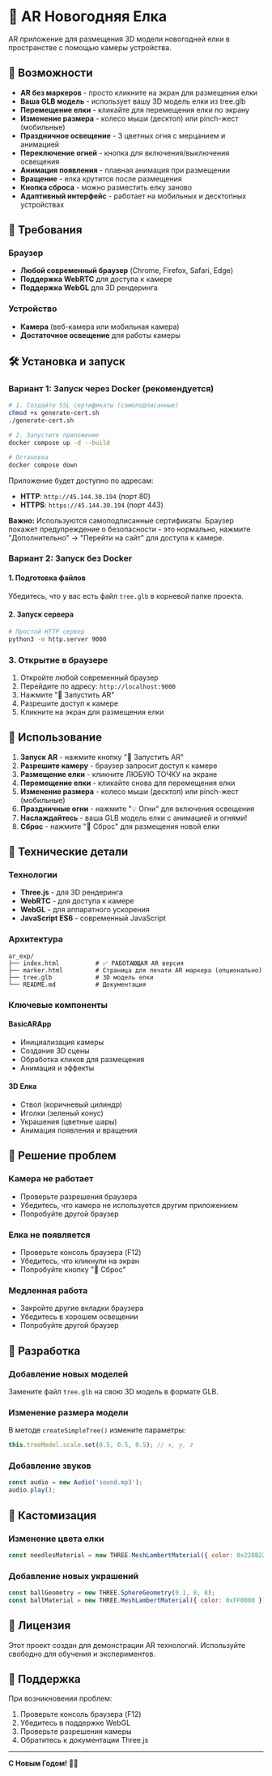# 🎄 AR Новогодняя Елка

AR приложение для размещения 3D модели новогодней елки в пространстве с помощью камеры устройства.

## 🚀 Возможности

- **AR без маркеров** - просто кликните на экран для размещения елки
- **Ваша GLB модель** - использует вашу 3D модель елки из tree.glb
- **Перемещение елки** - кликайте для перемещения елки по экрану
- **Изменение размера** - колесо мыши (десктоп) или pinch-жест (мобильные)
- **Праздничное освещение** - 3 цветных огня с мерцанием и анимацией
- **Переключение огней** - кнопка для включения/выключения освещения
- **Анимация появления** - плавная анимация при размещении
- **Вращение** - елка крутится после размещения
- **Кнопка сброса** - можно разместить елку заново
- **Адаптивный интерфейс** - работает на мобильных и десктопных устройствах

## 📱 Требования

### Браузер
- **Любой современный браузер** (Chrome, Firefox, Safari, Edge)
- **Поддержка WebRTC** для доступа к камере
- **Поддержка WebGL** для 3D рендеринга

### Устройство
- **Камера** (веб-камера или мобильная камера)
- **Достаточное освещение** для работы камеры

## 🛠 Установка и запуск

### Вариант 1: Запуск через Docker (рекомендуется)

```bash
# 1. Создайте SSL сертификаты (самоподписанные)
chmod +x generate-cert.sh
./generate-cert.sh

# 2. Запустите приложение
docker compose up -d --build

# Остановка
docker compose down
```

Приложение будет доступно по адресам:
- **HTTP**: `http://45.144.30.194` (порт 80)
- **HTTPS**: `https://45.144.30.194` (порт 443)

**Важно:** Используются самоподписанные сертификаты. Браузер покажет предупреждение о безопасности - это нормально, нажмите "Дополнительно" → "Перейти на сайт" для доступа к камере.

### Вариант 2: Запуск без Docker

#### 1. Подготовка файлов
Убедитесь, что у вас есть файл `tree.glb` в корневой папке проекта.

#### 2. Запуск сервера
```bash
# Простой HTTP сервер
python3 -m http.server 9000
```

### 3. Открытие в браузере
1. Откройте любой современный браузер
2. Перейдите по адресу: `http://localhost:9000`
3. Нажмите "🎄 Запустить AR"
4. Разрешите доступ к камере
5. Кликните на экран для размещения елки

## 🎯 Использование

1. **Запуск AR** - нажмите кнопку "🎄 Запустить AR"
2. **Разрешите камеру** - браузер запросит доступ к камере
3. **Размещение елки** - кликните ЛЮБУЮ ТОЧКУ на экране
4. **Перемещение елки** - кликайте снова для перемещения елки
5. **Изменение размера** - колесо мыши (десктоп) или pinch-жест (мобильные)
6. **Праздничные огни** - нажмите "💡 Огни" для включения освещения
7. **Наслаждайтесь** - ваша GLB модель елки с анимацией и огнями!
8. **Сброс** - нажмите "🔄 Сброс" для размещения новой елки

## 🔧 Технические детали

### Технологии
- **Three.js** - для 3D рендеринга
- **WebRTC** - для доступа к камере
- **WebGL** - для аппаратного ускорения
- **JavaScript ES6** - современный JavaScript

### Архитектура
```
ar_exp/
├── index.html          # ✅ РАБОТАЮЩАЯ AR версия
├── marker.html         # Страница для печати AR маркера (опционально)
├── tree.glb            # 3D модель елки
└── README.md           # Документация
```

### Ключевые компоненты

#### BasicARApp
- Инициализация камеры
- Создание 3D сцены
- Обработка кликов для размещения
- Анимация и эффекты

#### 3D Елка
- Ствол (коричневый цилиндр)
- Иголки (зеленый конус)
- Украшения (цветные шары)
- Анимация появления и вращения

## 🐛 Решение проблем

### Камера не работает
- Проверьте разрешения браузера
- Убедитесь, что камера не используется другим приложением
- Попробуйте другой браузер

### Елка не появляется
- Проверьте консоль браузера (F12)
- Убедитесь, что кликнули на экран
- Попробуйте кнопку "🔄 Сброс"

### Медленная работа
- Закройте другие вкладки браузера
- Убедитесь в хорошем освещении
- Попробуйте другой браузер

## 📝 Разработка

### Добавление новых моделей
Замените файл `tree.glb` на свою 3D модель в формате GLB.

### Изменение размера модели
В методе `createSimpleTree()` измените параметры:
```javascript
this.treeModel.scale.set(0.5, 0.5, 0.5); // x, y, z
```

### Добавление звуков
```javascript
const audio = new Audio('sound.mp3');
audio.play();
```

## 🎨 Кастомизация

### Изменение цвета елки
```javascript
const needlesMaterial = new THREE.MeshLambertMaterial({ color: 0x228B22 });
```

### Добавление новых украшений
```javascript
const ballGeometry = new THREE.SphereGeometry(0.1, 8, 8);
const ballMaterial = new THREE.MeshLambertMaterial({ color: 0xFF0000 });
```

## 📄 Лицензия

Этот проект создан для демонстрации AR технологий. Используйте свободно для обучения и экспериментов.

## 🤝 Поддержка

При возникновении проблем:
1. Проверьте консоль браузера (F12)
2. Убедитесь в поддержке WebGL
3. Проверьте разрешения камеры
4. Обратитесь к документации Three.js

---

**С Новым Годом! 🎄✨**